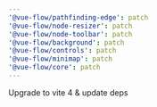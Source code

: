 ```yaml
---
'@vue-flow/pathfinding-edge': patch
'@vue-flow/node-resizer': patch
'@vue-flow/node-toolbar': patch
'@vue-flow/background': patch
'@vue-flow/controls': patch
'@vue-flow/minimap': patch
'@vue-flow/core': patch
---
```


Upgrade to vite 4 & update deps

